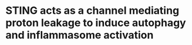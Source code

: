 # STING acts as a channel mediating proton leakage to induce autophagy and inflammasome activation 

